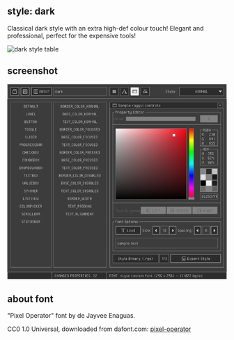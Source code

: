 style: dark
--------------
Classical dark style with an extra high-def colour touch! Elegant and professional, perfect for the expensive tools!

![dark style table](dark_table.png)

screenshot
-----------

![dark style screen](screenshot.png)

about font
-----------
"Pixel Operator" font by de Jayvee Enaguas.

CC0 1.0 Universal, downloaded from dafont.com: [pixel-operator](https://www.dafont.com/pixel-operator.font)
